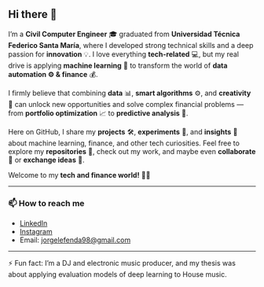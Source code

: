 ## Hi there 👋

I’m a **Civil Computer Engineer** 🎓 graduated from **Universidad Técnica Federico Santa María**, where I developed strong technical skills and a deep passion for **innovation** 💡. I love everything **tech-related** 💻, but my real drive is applying **machine learning** 🤖 to transform the world of **data automation ⚙️ & finance** 💰.

I firmly believe that combining **data** 📊, **smart algorithms** ⚙️, and **creativity** 🎨 can unlock new opportunities and solve complex financial problems — from **portfolio optimization** 📈 to **predictive analysis** 🔮.

Here on GitHub, I share my **projects** 🛠️, **experiments** 🔬, and **insights** 💭 about machine learning, finance, and other tech curiosities. Feel free to explore my **repositories** 📂, check out my work, and maybe even **collaborate** 🤝 or **exchange ideas** 💬.

Welcome to my **tech and finance world!** 🚀✨

---

### 📫 How to reach me

- [LinkedIn](www.linkedin.com/in/jorge-lefenda-montes-751621253)  
- [Instagram](https://www.instagram.com/jorgelefenda)  
- Email: jorgelefenda98@gmail.com

---

⚡ Fun fact: I’m a DJ and electronic music producer, and my thesis was about applying evaluation models of deep learning to House music.
